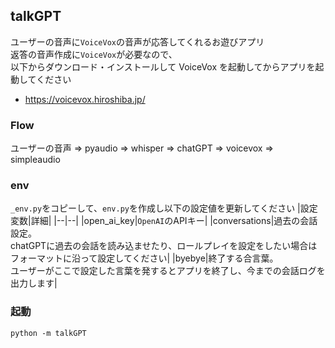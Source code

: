 ## talkGPT
ユーザーの音声に`VoiceVox`の音声が応答してくれるお遊びアプリ</br>
返答の音声作成に`VoiceVox`が必要なので、<br/>以下からダウンロード・インストールして VoiceVox を起動してからアプリを起動してください
- https://voicevox.hiroshiba.jp/

### Flow
ユーザーの音声
=>
pyaudio
=>
whisper
=>
chatGPT
=>
voicevox
=>
simpleaudio

### env
`_env.py`をコピーして、`env.py`を作成し以下の設定値を更新してください
|設定変数|詳細|
|--|--|
|open_ai_key|`OpenAI`のAPIキー|
|conversations|過去の会話設定。<br/>chatGPTに過去の会話を読み込ませたり、ロールプレイを設定をしたい場合はフォーマットに沿って設定してください|
|byebye|終了する合言葉。<br/>ユーザーがここで設定した言葉を発するとアプリを終了し、今までの会話ログを出力します|

### 起動
`python -m talkGPT`
